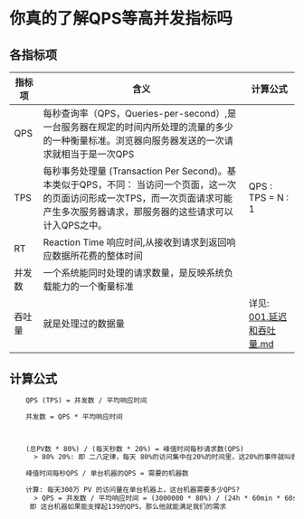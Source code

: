 # 你真的了解QPS等高并发指标吗
## 各指标项
|指标项|含义|计算公式|
|---|---|---|
|QPS|每秒查询率（QPS，Queries-per-second）,是一台服务器在规定的时间内所处理的流量的多少的一种衡量标准。浏览器向服务器发送的一次请求就相当于是一次QPS||
|TPS|每秒事务处理量 (Transaction Per Second)。基本类似于QPS，不同： 当访问一个页面，这一次的页面访问形成一次TPS，而一次页面请求可能产生多次服务器请求，那服务器的这些请求可以计入QPS之中。|QPS : TPS = N : 1|
|RT|Reaction Time 响应时间,从接收到请求到返回响应数据所花费的整体时间||
|并发数|一个系统能同时处理的请求数量，是反映系统负载能力的一个衡量标准||
|吞吐量|就是处理过的数据量|详见: [001.延迟和吞吐量.md](./001.延迟和吞吐量.md)|

## 计算公式
```txt
    QPS (TPS) = 并发数 / 平均响应时间

    并发数 = QPS * 平均响应时间



    (总PV数 * 80%) / (每天秒数 * 20%) = 峰值时间每秒请求数(QPS)
      > 80% 20%: 即 二八定律，每天 80%的访问集中在20%的时间里，这20%的事件就叫做峰值时间

    峰值时间每秒QPS / 单台机器的QPS = 需要的机器数

    计算: 每天300万 PV 的访问量在单台机器上，这台机器需要多少QPS?
      > QPS = 并发数 / 平均响应时间 = (3000000 * 80%) / (24h * 60min * 60s * 20%) = 139 (QPS)
     即 这台机器如果能支撑起139的QPS，那么他就能满足我们的需求
```